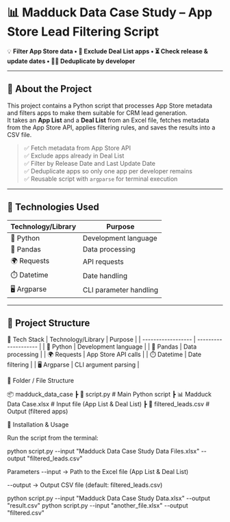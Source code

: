 # 📊 Madduck Data Case Study – App Store Lead Filtering Script  

💡 **Filter App Store data • 🎯 Exclude Deal List apps • ⏳ Check release & update dates • 👨‍💻 Deduplicate by developer**  

---

## 📌 About the Project  

This project contains a Python script that processes App Store metadata and filters apps to make them suitable for CRM lead generation.  
It takes an **App List** and a **Deal List** from an Excel file, fetches metadata from the App Store API, applies filtering rules, and saves the results into a CSV file.  

> ✅ Fetch metadata from App Store API  
> ✅ Exclude apps already in Deal List  
> ✅ Filter by Release Date and Last Update Date  
> ✅ Deduplicate apps so only one app per developer remains  
> ✅ Reusable script with `argparse` for terminal execution  

---

## 🔧 Technologies Used  

| Technology/Library  | Purpose |
|---------------------|---------|
| 🐍 Python           | Development language |
| 📑 Pandas           | Data processing |
| 🌍 Requests         | API requests |
| ⏱️ Datetime         | Date handling |
| 🖥️ Argparse         | CLI parameter handling |

---

## 📁 Project Structure  

🔧 Tech Stack
| Technology/Library | Purpose              |
| ------------------ | -------------------- |
| 🐍 Python          | Development language |
| 📑 Pandas          | Data processing      |
| 🌍 Requests        | App Store API calls  |
| ⏱️ Datetime        | Date filtering       |
| 🖥️ Argparse       | CLI argument parsing |


📁 Folder / File Structure

📦 madduck_data_case
 ┣ 📜 script.py              # Main Python script
 ┣ 📊 Madduck Data Case.xlsx # Input file (App List & Deal List)
 ┣ 📑 filtered_leads.csv     # Output (filtered apps)


🚀 Installation & Usage

Run the script from the terminal:

python script.py --input "Madduck Data Case Study Data Files.xlsx" --output "filtered_leads.csv"

Parameters
--input → Path to the Excel file (App List & Deal List)

--output → Output CSV file (default: filtered_leads.csv)

python script.py --input "Madduck Data Case Study Data.xlsx" --output "result.csv"
python script.py --input "another_file.xlsx" --output "filtered.csv"


